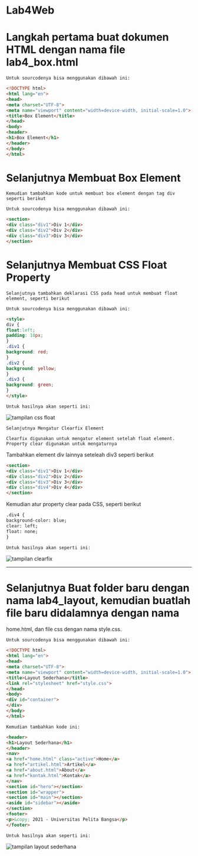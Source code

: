 # Lab4Web

# Langkah pertama buat dokumen HTML dengan nama file lab4_box.html

`Untuk sourcodenya bisa menggunakan dibawah ini:`

```html
<!DOCTYPE html>
<html lang="en">
<head>
<meta charset="UTF-8">
<meta name="viewport" content="width=device-width, initial-scale=1.0">
<title>Box Element</title>
</head>
<body>
<header>
<h1>Box Element</h1>
</header>
</body>
</html>
```
# Selanjutnya Membuat Box Element

`Kemudian tambahkan kode untuk membuat box element dengan tag div seperti berikut`

`Untuk sourcodenya bisa menggunakan dibawah ini:`

```html
<section>
<div class="div1">Div 1</div>
<div class="div2">Div 2</div>
<div class="div3">Div 3</div>
</section>
```
# Selanjutnya Membuat CSS Float Property

`Selanjutnya tambahkan deklarasi CSS pada head untuk membuat float element, seperti berikut`

`Untuk sourcodenya bisa menggunakan dibawah ini:`

```html
<style>
div {
float:left;
padding: 10px;
}
.div1 {
background: red;
}
.div2 {
background: yellow;
}
.div3 {
background: green;
}
</style>
```
`Untuk hasilnya akan seperti ini:`

![tampilan css float](https://github.com/MikaelRivaldo/Lab4Web/assets/115770247/6ec69bcf-a2b0-4194-9028-22cfc3576771)

`Selanjutnya Mengatur Clearfix Element`

`Clearfix digunakan untuk mengatur element setelah float element. Property clear digunakan untuk
mengaturnya`

Tambahkan element div lainnya seteleah div3 seperti berikut

```html
<section>
<div class="div1">Div 1</div>
<div class="div2">Div 2</div>
<div class="div3">Div 3</div>
<div class="div4">Div 4</div>
</section>
```
Kemudian atur property clear pada CSS, seperti berikut

```html
.div4 {
background-color: blue;
clear: left;
float: none;
}
```

`Untuk hasilnya akan seperti ini:`

![tampilan clearfix](https://github.com/MikaelRivaldo/Lab4Web/assets/115770247/69e5c8b7-a9b0-4370-8817-7c30b622d55d)

---

# Selanjutnya Buat folder baru dengan nama lab4_layout, kemudian buatlah file baru didalamnya dengan nama
home.html, dan file css dengan nama style.css.

`Untuk sourcodenya bisa menggunakan dibawah ini:`

```html
<!DOCTYPE html>
<html lang="en">
<head>
<meta charset="UTF-8">
<meta name="viewport" content="width=device-width, initial-scale=1.0">
<title>Layout Sederhana</title>
<link rel="stylesheet" href="style.css">
</head>
<body>
<div id="container">
</div>
</body>
</html>
```
`Kemudian tambahkan kode ini:`

```html
<header>
<h1>Layout Sederhana</h1>
</header>
<nav>
<a href="home.html" class="active">Home</a>
<a href="artikel.html">Artikel</a>
<a href="about.html">About</a>
<a href="kontak.html">Kontak</a>
</nav>
<section id="hero"></section>
<section id="wrapper">
<section id="main"></section>
<aside id="sidebar"></aside>
</section>
<footer>
<p>&copy; 2021 - Universitas Pelita Bangsa</p>
</footer>
```
`Untuk hasilnya akan seperti ini:`

![tampilan layout sederhana](https://github.com/MikaelRivaldo/Lab4Web/assets/115770247/1e29194a-2788-429b-aa4b-229b0659c3b3)






